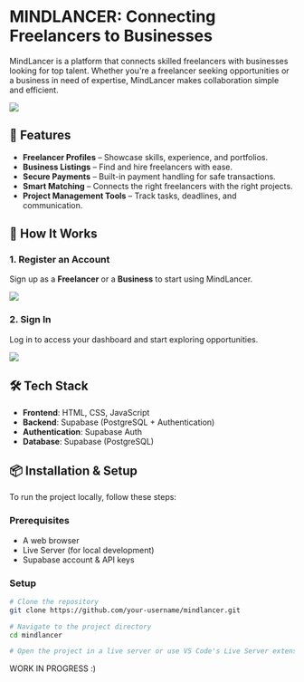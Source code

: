 # MINDLANCER: Connecting Freelancers to Businesses  

MindLancer is a platform that connects skilled freelancers with businesses looking for top talent. Whether you're a freelancer seeking opportunities or a business in need of expertise, MindLancer makes collaboration simple and efficient.  

![](https://github.com/Arihasaheadache/mindlancer/blob/main/img/1st%20page%20.png)

## 🚀 Features  

- **Freelancer Profiles** – Showcase skills, experience, and portfolios.  
- **Business Listings** – Find and hire freelancers with ease.  
- **Secure Payments** – Built-in payment handling for safe transactions.  
- **Smart Matching** – Connects the right freelancers with the right projects.  
- **Project Management Tools** – Track tasks, deadlines, and communication.  

## 🎯 How It Works  

### **1. Register an Account**  
Sign up as a **Freelancer** or a **Business** to start using MindLancer.  

![](https://github.com/Arihasaheadache/mindlancer/blob/main/img/regester.png)  

### **2. Sign In**  
Log in to access your dashboard and start exploring opportunities.  

![](https://github.com/Arihasaheadache/mindlancer/blob/main/img/loginpage.png)  

## 🛠 Tech Stack  

- **Frontend**: HTML, CSS, JavaScript  
- **Backend**: Supabase (PostgreSQL + Authentication)  
- **Authentication**: Supabase Auth  
- **Database**: Supabase (PostgreSQL)  

## 📦 Installation & Setup  

To run the project locally, follow these steps:  

### Prerequisites  
- A web browser  
- Live Server (for local development)  
- Supabase account & API keys  

### Setup  

```bash
# Clone the repository
git clone https://github.com/your-username/mindlancer.git

# Navigate to the project directory
cd mindlancer

# Open the project in a live server or use VS Code's Live Server extension
```

WORK IN PROGRESS :)

